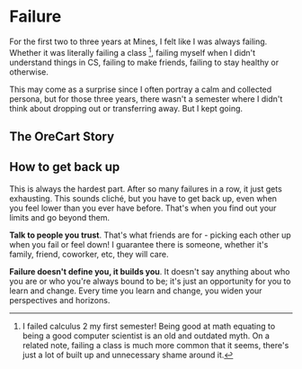 # Failure

For the first two to three years at Mines, I felt like I was always
failing. Whether it was literally failing a class [^ref1], failing myself
when I didn't understand things in CS, failing to make friends, failing to
stay healthy or otherwise. 

This may come as a surprise since I often portray a calm and collected
persona, but for those three years, there wasn't a semester where I didn't
think about dropping out or transferring away. But I kept going.

## The OreCart Story

<!-- tell the orecart story: how we had a genuine problem, a good fix, but things broke down. reference *saying no* -->

## How to get back up

This is always the hardest part. After so many failures in a row,
it just gets exhausting. This sounds cliché, but you have to get back
up, even when you feel lower than you ever have before. That's when
you find out your limits and go beyond them.

**Talk to people you trust**. That's what friends are for - picking
each other up when you fail or feel down! I guarantee there is someone,
whether it's family, friend, coworker, etc, they will care.

**Failure doesn't define you, it builds you**. It doesn't say anything
about who you are or who you're always bound to be; it's just an opportunity
for you to learn and change. Every time you learn and change, you widen
your perspectives and horizons.


[^ref1]: I failed calculus 2 my first semester! Being good at math equating
to being a good computer scientist is an old and outdated myth. On a related note,
failing a class is much more common that it seems, there's just a lot of built up
and unnecessary shame around it.
